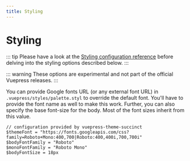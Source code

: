 ```yaml
---
title: Styling
---
```


# Styling

::: tip
Please have a look at the [Styling configuration reference](https://vuepress.vuejs.org/config/#styling) before delving into the styling options described below.
:::

::: warning
These options are experimental and not part of the official Vuepress releases.
:::

You can provide Google fonts URL (or any external font URL) in `.vuepress/styles/palette.styl` to override the default font. You'll have to provide the font name as well to make this work. Further, you can also specify the base font-size for the body. Most of the font sizes inherit from this value.

```stylus
// configuration provided by vuepress-theme-succinct
$themeFont = "https://fonts.googleapis.com/css?family=Roboto+Mono:400,700|Roboto:400,400i,700,700i"
$bodyFontFamily = "Roboto"
$monoFontFamily = "Roboto Mono"
$bodyFontSize = 18px
```
